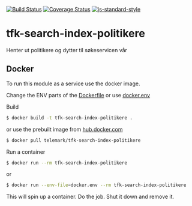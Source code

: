 [![Build Status](https://travis-ci.org/telemark/tfk-search-index-politikere.svg?branch=master)](https://travis-ci.org/telemark/tfk-search-index-politikere)
[![Coverage Status](https://coveralls.io/repos/telemark/tfk-search-index-politikere/badge.svg?branch=master&service=github)](https://coveralls.io/github/telemark/tfk-search-index-politikere?branch=master)
[![js-standard-style](https://img.shields.io/badge/code%20style-standard-brightgreen.svg?style=flat)](https://github.com/feross/standard)
# tfk-search-index-politikere
Henter ut politikere og dytter til søkeservicen vår

## Docker
To run this module as a service use the docker image.

Change the ENV parts of the [Dockerfile](Dockerfile) or use [docker.env](docker.env)

Build
```sh
$ docker build -t tfk-search-index-politikere .
```

or use the prebuilt image from [hub.docker.com](https://hub.docker.com/r/telemark/tfk-search-index-politikere/)

```sh
$ docker pull telemark/tfk-search-index-politikere
```

Run a container

```sh
$ docker run --rm tfk-search-index-politikere
```

or

```sh
$ docker run --env-file=docker.env --rm tfk-search-index-politikere
```

This will spin up a container. Do the job. Shut it down and remove it.